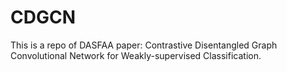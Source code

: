 # CDGCN
This is a repo of DASFAA paper: Contrastive Disentangled Graph Convolutional Network for Weakly-supervised  Classification.

